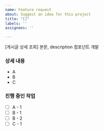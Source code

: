 ```yaml
---
name: Feature request
about: Suggest an idea for this project
title: "[]"
labels: ''
assignees: ''

---
```


[게시글 상세 조회] 본문, description 컴포넌트 개발

### 상세 내용
- A
- B
- C

### 진행 중인 작업
- [ ] A - 1
- [ ] B - 1
- [ ] B - 2
- [ ] C - 1
